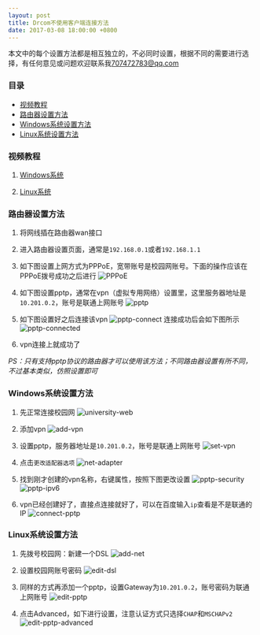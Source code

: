 ```yaml
---
layout: post
title: Drcom不使用客户端连接方法
date: 2017-03-08 18:00:00 +0800
---
```


本文中的每个设置方法都是相互独立的，不必同时设置，根据不同的需要进行选择，有任何意见或问题欢迎联系我<707472783@qq.com>

### 目录
- [视频教程](#视频教程)
- [路由器设置方法](#路由器设置方法)
- [Windows系统设置方法](#windows系统设置方法)
- [Linux系统设置方法](#linux系统设置方法)


### 视频教程
1. [Windows系统](http://www.bilibili.com/video/av11260744/)

2. [Linux系统](http://www.bilibili.com/video/av11259647/)


### 路由器设置方法
1. 将网线插在路由器wan接口

2. 进入路由器设置页面，通常是`192.168.0.1`或者`192.168.1.1`

3. 如下图设置上网方式为PPPoE，宽带账号是校园网账号。下面的操作应该在PPPoE拨号成功之后进行
![PPPoE](/image/pppoe.png)

4. 如下图设置pptp，通常在vpn（虚拟专用网络）设置里，这里服务器地址是`10.201.0.2`，账号是联通上网账号
![pptp](/image/pptp.png)

5. 如下图设置好之后连接该vpn
![pptp-connect](/image/pptp-connect.png)
连接成功后会如下图所示
![pptp-connected](/image/pptp-connected.png)

6. vpn连接上就成功了

*PS：只有支持pptp协议的路由器才可以使用该方法；不同路由器设置有所不同，不过基本类似，仿照设置即可*


### Windows系统设置方法
1. 先正常连接校园网
![university-web](/image/university-web.png)

2. 添加vpn
![add-vpn](/image/add-vpn.png)

3. 设置pptp，服务器地址是`10.201.0.2`，账号是联通上网账号
![set-vpn](/image/set-vpn.png)

4. 点击`更改适配器选项`
![net-adapter](/image/net-adapter.png)

5. 找到刚才创建的vpn名称，右键属性，按照下图更改设置
![pptp-security](/image/pptp-security.png)
![pptp-ipv6](/image/pptp-ipv6.png)

6. vpn已经创建好了，直接点连接就好了，可以在百度输入`ip`查看是不是联通的IP
![connect-pptp](/image/connect-pptp.png)


### Linux系统设置方法
1. 先拨号校园网：新建一个DSL
![add-net](/image/add-net.png)

2. 设置校园网账号密码
![edit-dsl](/image/edit-dsl.png)

3. 同样的方式再添加一个pptp，设置Gateway为`10.201.0.2`，账号密码为联通上网账号
![edit-pptp](/image/edit-pptp.png)

4. 点击Advanced，如下进行设置，注意认证方式只选择`CHAP`和`MSCHAPv2`
![edit-pptp-advanced](/image/edit-pptp-advanced.png)

